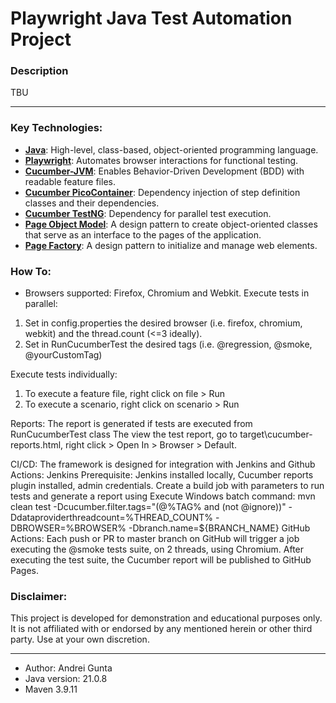 # Playwright Java Test Automation Project

### Description
TBU

---

### Key Technologies:
- **[Java](https://docs.oracle.com/en/java/index.html)**: High-level, class-based, object-oriented programming language.
- **[Playwright](https://playwright.dev/java/)**: Automates browser interactions for functional testing.
- **[Cucumber-JVM](https://cucumber.io/)**: Enables Behavior-Driven Development (BDD) with readable feature files.
- **[Cucumber PicoContainer](https://github.com/cucumber/cucumber-jvm/tree/main/cucumber-picocontainer)**: Dependency injection of step definition classes and their dependencies.
- **[Cucumber TestNG](https://cucumber.io/docs/guides/parallel-execution/#testng)**: Dependency for parallel test execution.
- **[Page Object Model](https://www.guru99.com/page-object-model-pom-page-factory-in-selenium.html)**: A design pattern to create object-oriented classes that serve as an interface to the pages of the application.
- **[Page Factory](https://www.lambdatest.com/blog/page-factory-in-selenium/)**: A design pattern to initialize and manage web elements.

### How To:
- Browsers supported: Firefox, Chromium and Webkit.
Execute tests in parallel:
1. Set in config.properties the desired browser (i.e. firefox, chromium, webkit) and the thread.count (<=3 ideally).
2. Set in RunCucumberTest the desired tags (i.e. @regression, @smoke, @yourCustomTag)

Execute tests individually:
1. To execute a feature file, right click on file > Run
2. To execute a scenario, right click on scenario > Run

Reports:
The report is generated if tests are executed from RunCucumberTest class
The view the test report, go to target\cucumber-reports.html, right click > Open In > Browser > Default.

CI/CD:
The framework is designed for integration with Jenkins and Github Actions:
Jenkins Prerequisite: Jenkins installed locally, Cucumber reports plugin installed, admin credentials.
Create a build job with parameters to run tests and generate a report using Execute Windows batch command:
mvn clean test -Dcucumber.filter.tags="(@%TAG% and (not @ignore))" -Ddataproviderthreadcount=%THREAD_COUNT% -DBROWSER=%BROWSER% -Dbranch.name=${BRANCH_NAME}
GitHub Actions:
Each push or PR to master branch on GitHub will trigger a job executing the @smoke tests suite, on 2 threads, using Chromium.
After executing the test suite, the Cucumber report will be published to GitHub Pages.

### Disclaimer:
This project is developed for demonstration and educational purposes only.
It is not affiliated with or endorsed by any mentioned herein or other third party.
Use at your own discretion.

---

- Author: Andrei Gunta
- Java version: 21.0.8
- Maven 3.9.11



